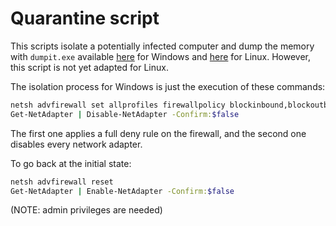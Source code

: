 # Quarantine script

This scripts isolate a potentially infected computer and dump the memory with `dumpit.exe` available [here](https://www.magnetforensics.com/resources/magnet-dumpit-for-windows/) for Windows and [here](https://github.com/MagnetForensics/dumpit-linux) for Linux. However, this script is not yet adapted for Linux.

The isolation process for Windows is just the execution of these commands:
```bash
netsh advfirewall set allprofiles firewallpolicy blockinbound,blockoutbound
Get-NetAdapter | Disable-NetAdapter -Confirm:$false
```

The first one applies a full deny rule on the firewall, and the second one disables every network adapter.

To go back at the initial state:
```bash
netsh advfirewall reset
Get-NetAdapter | Enable-NetAdapter -Confirm:$false
```

(NOTE: admin privileges are needed)